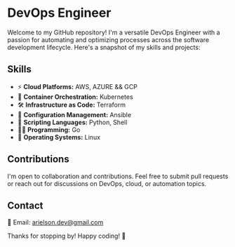 # DevOps Engineer

Welcome to my GitHub repository! I'm a versatile DevOps Engineer with a passion for automating and optimizing processes across the software development lifecycle. Here's a snapshot of my skills and projects:

## Skills

- ⚡ **Cloud Platforms:** AWS, AZURE && GCP
- 🚀 **Container Orchestration:** Kubernetes
- 🛠️ **Infrastructure as Code:** Terraform
- 🔧 **Configuration Management:** Ansible
- 🐍 **Scripting Languages:** Python, Shell
- 👨‍💻 **Programming:** Go
- 🐧 **Operating Systems:** Linux

## Contributions

I'm open to collaboration and contributions. Feel free to submit pull requests or reach out for discussions on DevOps, cloud, or automation topics.

## Contact

📧 Email: [arielson.dev@gmail.com](mailto:arielson.dev@gmail.com)

Thanks for stopping by! Happy coding! 🚀
